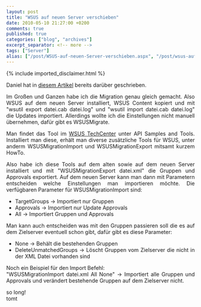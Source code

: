 ```yaml
---
layout: post
title: "WSUS auf neuen Server verschieben"
date: 2010-05-10 21:27:00 +0200
comments: true
published: true
categories: ["blog", "archives"]
excerpt_separator: <!-- more -->
tags: ["Server"]
alias: ["/post/WSUS-auf-neuen-Server-verschieben.aspx", "/post/wsus-auf-neuen-server-verschieben.aspx"]
---
```

<!-- more -->
{% include imported_disclaimer.html %}
<p style="text-align: justify;">Daniel hat in <a href="/post/WSUS-verschieben.aspx">diesem Artikel</a> bereits dar&uuml;ber geschrieben.</p>
<p style="text-align: justify;">Im Gro&szlig;en und Ganzen habe ich die Migration genau gleich gemacht. Also WSUS auf dem neuen Server installiert, WSUS Content kopiert und mit "wsutil export datei.cab datei.log" und "wsutil import datei.cab datei.log" die Updates importiert. Allerdings wollte ich die Einstellungen nicht manuell &uuml;bernehmen, daf&uuml;r gibt es WSUSMigrate.</p>
<p style="text-align: justify;">Man findet das Tool im <a href="http://technet.microsoft.com/en-us/wsus/default.aspx" target="_blank">WSUS TechCenter</a> unter API Samples and Tools. Installiert man diese, erh&auml;lt man diverse zus&auml;tzliche Tools f&uuml;r WSUS, unter anderm WSUSMigrationImport und WSUSMigrationExport mitsamt kurzem HowTo.</p>
<p style="text-align: justify;">Also habe ich diese Tools auf dem alten sowie auf dem neuen Server installiert und mit "WSUSMigrationExport datei.xml" die Gruppen und Approvals exportiert. Auf dem neuen Server kann man dann mit Parametern entscheiden welche Einstellungen man importieren m&ouml;chte. Die verf&uuml;gbaren Parameter f&uuml;r WSUSMigrationImport sind:</p>
<ul>
<li>
<div style="text-align: justify;">TargetGroups -&gt; Importiert nur Gruppen</div>
</li>
<li>
<div style="text-align: justify;">Approvals -&gt; Importiert nur Update Approvals</div>
</li>
<li>
<div style="text-align: justify;">All -&gt; Importiert Gruppen und Approvals</div>
</li>
</ul>
<p style="text-align: justify;">Man kann auch entscheiden was mit den Gruppen passieren soll die es auf dem Zielserver eventuell schon gibt, daf&uuml;r gibt es diese Parameter:</p>
<ul>
<li>
<div style="text-align: justify;">None -&gt; Beh&auml;lt die bestehenden Gruppen</div>
</li>
<li>
<div style="text-align: justify;">DeleteUnmatchedGroups -&gt; L&ouml;scht Gruppen vom Zielserver die nicht in der XML Datei vorhanden sind</div>
</li>
</ul>
<p style="text-align: justify;">Noch ein Beispiel f&uuml;r den Import Befehl:<br />"WSUSMigrationImport datei.xml All None" -&gt; Importiert alle Gruppen und Approvals und ver&auml;ndert bestehende Gruppen auf dem Zielserver nicht.</p>
<p style="text-align: justify;">so long!<br />tomt</p>
